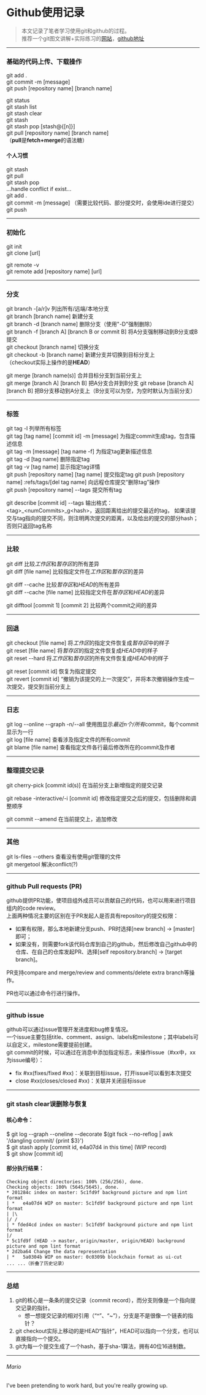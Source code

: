 # Github使用记录  
> 本文记录了笔者学习使用git和github的过程。  
> 推荐一个git图文讲解+实际练习的[网站](https://learngitbranching.js.org/)，[github地址](https://github.com/pcottle/learnGitBranching)

---
### 基础的代码上传、下载操作  
git add .  
git commit -m [message]  
git push [repository name] [branch name]  

git status  
git stash list  
git stash clear  
git stash  
git stash pop [stash@{[n]}]  
git pull [repository name] [branch name]  
（**pull**是**fetch+merge**的语法糖）  

#### 个人习惯
git stash  
git pull  
git stash pop  
...handle conflict if exist...  
git add .  
git commit -m [message]  （需要比较代码、部分提交时，会使用ide进行提交）  
git push  

---
### 初始化  
git init  
git clone [url]  

git remote -v   
git remote add [repository name] [url]   

---
### 分支  
git branch -[a/r]v 列出所有/远端/本地分支  
git branch [branch name] 新建分支  
git branch -d [branch name] 删除分支（使用"-D"强制删除）  
git branch -f [branch A] [branch B or commit B] 将A分支强制移动到B分支或B提交  
git checkout [branch name] 切换分支  
git checkout -b [branch name] 新建分支并切换到目标分支上  
（checkout实际上操作的是**HEAD**）  

git merge [branch name(s)] 合并目标分支到当前分支上  
git merge [branch A] [branch B] 把A分支合并到B分支
git rebase [branch A] [branch B] 把B分支移动到A分支上（B分支可以为空，为空时默认为当前分支）  

---
### 标签
git tag -l 列举所有标签  
git tag [tag name] [commit id] -m [message] 为指定commit生成tag，包含描述信息  
git tag -m [message] [tag name -f]  为指定tag更新描述信息  
git tag -d [tag name] 删除指定tag  
git tag -v [tag name] 显示指定tag详情  
git push [repository name] [tag name] 提交指定tag
git push [repository name] :refs/tags/[del tag name] 向远程仓库提交“删除tag”操作  
git push [repository name] --tags 提交所有tag

git describe [commit id] --tags 输出格式：\<tag>_\<numCommits>_g\<hash>，返回距离给出的提交最近的tag，
如果该提交与tag指向的提交不同，则注明两次提交的距离，以及给出的提交的部分hash；否则只返回tag名称

---
### 比较
git diff 比较*工作区*和*暂存区*的所有差异  
git diff [file name] 比较指定文件在*工作区*和*暂存区*的差异  

git diff --cache 比较*暂存区*和*HEAD*的所有差异  
git diff --cache [file name] 比较指定文件在*暂存区*和*HEAD*的差异  

git difftool [commit 1] [commit 2] 比较两个commit之间的差异

---
### 回退
git checkout [file name] 将*工作区*的指定文件恢复成*暂存区*中的样子  
git reset [file name] 将*暂存区*的指定文件恢复成*HEAD*中的样子  
git reset --hard 将*工作区*和*暂存区*的所有文件恢复成*HEAD*中的样子  

git reset [commit id] 恢复为指定提交  
git revert [commit id] “撤销为该提交的上一次提交”，并将本次撤销操作生成一次提交，提交到当前分支上  

---
### 日志
git log --online --graph -n/--all 使用图显示*最近n个/所有*commit，每个commit显示为一行  
git log [file name] 查看涉及指定文件的所有commit  
git blame [file name] 查看指定文件各行最后修改所在的commit及作者

---
### 整理提交记录
git cherry-pick [commit id(s)] 在当前分支上新增指定的提交记录

git rebase -interactive/-i [commit id] 修改指定提交之后的提交，包括删除和调整顺序

git commit --amend 在当前提交上，追加修改

---
### 其他
git ls-files --others 查看没有使用git管理的文件  
git mergetool 解决conflict(?)

---
### github Pull requests (PR)  
github提供PR功能，使项目组外成员可以贡献自己的代码，也可以用来进行项目组内的code review。  
上面两种情况主要的区别在于PR发起人是否具有repository的提交权限：
 - 如果有权限，那么本地新建分支push、PR时选择[new branch] -> [master]即可；
 - 如果没有，则需要fork该代码仓库到自己的github，然后修改自己github中的仓库、在自己的仓库发起PR、选择[self repository.branch] -> [target branch]。    

PR支持compare and merge/review and comments/delete extra branch等操作。  

PR也可以通过命令行进行操作。  

---
### github issue
github可以通过issue管理开发进度和bug修复情况。  
一个issue主要包括title、comment、assign、labels和milestone；其中labels可以自定义，milestone需要提前创建。  
git commit的时候，可以通过在消息中添加指定标志，来操作issue（#xx中，xx为issue编号）：
 - fix #xx(fixes/fixed #xx)：关联到目标issue，打开issue可以看到本次提交
 - close #xx(closes/closed #xx)：关联并关闭目标issue

---
### git stash clear误删除与恢复
#### 核心命令：  
$ git log --graph --oneline --decorate $(git fsck --no-reflog | awk '/dangling commit/ {print $3}')  
$ git stash apply [commit id, e4a07d4 in this time] (WIP record)  
$ git show [commit id]  
#### 部分执行结果：
```text  
Checking object directories: 100% (256/256), done.  
Checking objects: 100% (5645/5645), done.  
* 201284c index on master: 5c1fd9f background picture and npm lint format
| *   e4a07d4 WIP on master: 5c1fd9f background picture and npm lint format
| |\
|/ /
| * fded4cd index on master: 5c1fd9f background picture and npm lint format
|/
* 5c1fd9f (HEAD -> master, origin/master, origin/HEAD) background picture and npm lint format
* 2d2ba64 Change the data representation
| *   5a0304b WIP on master: 0c0309b blockchain format as ui-cut
... ...（折叠了历史记录）
```

---
### 总结
1. git的核心是一条条的提交记录（commit record），而分支则像是一个指向提交记录的指针。  
   - 想一想提交记录的相对引用（“^”、“~<num>”），分支是不是很像一个链表的指针？
1. git checkout实际上移动的是HEAD“指针”，HEAD可以指向一个分支，也可以直接指向一个提交。  
1. git为每一个提交生成了一个hash，基于sha-1算法，拥有40位16进制数。  

---
###### Mario
I've been pretending to work hard, but you're really growing up.
